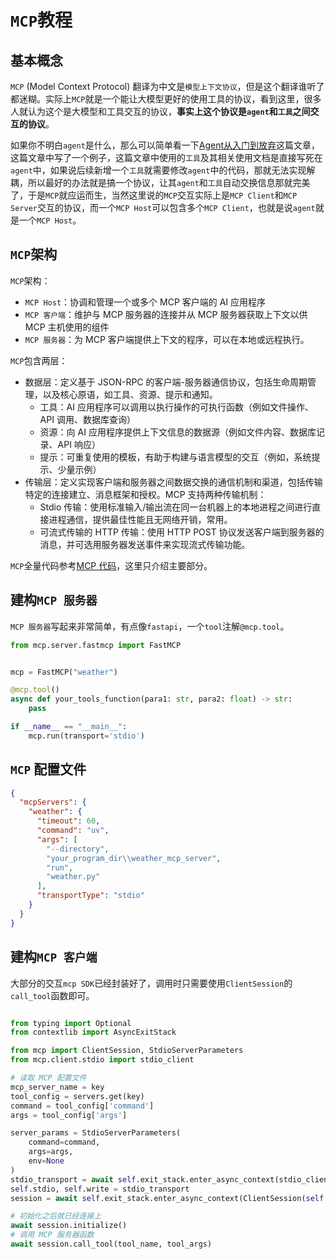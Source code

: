 # `MCP`教程

## 基本概念

`MCP` (Model Context Protocol) 翻译为中文是`模型上下文协议`，但是这个翻译谁听了都迷糊。实际上`MCP`就是一个能让大模型更好的使用工具的协议，看到这里，很多人就认为这个是大模型和工具交互的协议，**事实上这个协议是`agent`和`工具`之间交互的协议**。

如果你不明白`agent`是什么，那么可以简单看一下[Agent从入门到放弃](./Agent从入门到放弃.md)这篇文章，这篇文章中写了一个例子，这篇文章中使用的`工具`及其相关使用文档是直接写死在`agent`中，如果说后续新增一个`工具`就需要修改`agent`中的代码，那就无法实现解耦，所以最好的办法就是搞一个协议，让其`agent`和`工具`自动交换信息那就完美了，于是`MCP`就应运而生，当然这里说的`MCP`交互实际上是`MCP Client`和`MCP Server`交互的协议，而一个`MCP Host`可以包含多个`MCP Client`，也就是说`agent`就是一个`MCP Host`。

## `MCP`架构

`MCP`架构：

- `MCP Host`：协调和管理一个或多个 MCP 客户端的 AI 应用程序
- `MCP 客户端`：维护与 MCP 服务器的连接并从 MCP 服务器获取上下文以供 MCP 主机使用的组件
- `MCP 服务器`：为 MCP 客户端提供上下文的程序，可以在本地或远程执行。

`MCP`包含两层：

- 数据层：定义基于 JSON-RPC 的客户端-服务器通信协议，包括生命周期管理，以及核心原语，如工具、资源、提示和通知。
  - 工具：AI 应用程序可以调用以执行操作的可执行函数（例如文件操作、API 调用、数据库查询）
  - 资源：向 AI 应用程序提供上下文信息的数据源（例如文件内容、数据库记录、API 响应）
  - 提示：可重复使用的模板，有助于构建与语言模型的交互（例如，系统提示、少量示例）
- 传输层：定义实现客户端和服务器之间数据交换的通信机制和渠道，包括传输特定的连接建立、消息框架和授权。MCP 支持两种传输机制：
  - Stdio 传输：使用标准输入/输出流在同一台机器上的本地进程之间进行直接进程通信，提供最佳性能且无网络开销，常用。
  - 可流式传输的 HTTP 传输：使用 HTTP POST 协议发送客户端到服务器的消息，并可选用服务器发送事件来实现流式传输功能。

`MCP`全量代码参考[MCP 代码](../mcp)，这里只介绍主要部分。

## 建构`MCP 服务器`

`MCP 服务器`写起来非常简单，有点像`fastapi`，一个`tool`注解`@mcp.tool`。

```python
from mcp.server.fastmcp import FastMCP


mcp = FastMCP("weather")

@mcp.tool()
async def your_tools_function(para1: str, para2: float) -> str:
    pass

if __name__ == "__main__":
    mcp.run(transport='stdio')
```

## `MCP` 配置文件

```json
{
  "mcpServers": {
    "weather": {
      "timeout": 60,
      "command": "uv",
      "args": [
        "--directory",
        "your_program_dir\\weather_mcp_server",
        "run",
        "weather.py"
      ],
      "transportType": "stdio"
    }
  }
}
```

## 建构`MCP 客户端`

大部分的交互`mcp SDK`已经封装好了，调用时只需要使用`ClientSession`的`call_tool`函数即可。

```python

from typing import Optional
from contextlib import AsyncExitStack

from mcp import ClientSession, StdioServerParameters
from mcp.client.stdio import stdio_client

# 读取 MCP 配置文件
mcp_server_name = key
tool_config = servers.get(key)
command = tool_config['command']
args = tool_config['args']

server_params = StdioServerParameters(
    command=command,
    args=args,
    env=None
)
stdio_transport = await self.exit_stack.enter_async_context(stdio_client(server_params))
self.stdio, self.write = stdio_transport
session = await self.exit_stack.enter_async_context(ClientSession(self.stdio, self.write))

# 初始化之后就已经连接上
await session.initialize()
# 调用 MCP 服务器函数
await session.call_tool(tool_name, tool_args)
```
